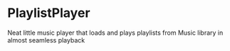 PlaylistPlayer
==============

Neat little music player that loads and plays playlists from Music library in almost seamless playback
